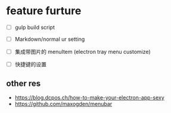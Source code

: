 # feature furture
- [ ] gulp build script
- [ ] Markdown/normal ur setting 
- [ ] 集成带图片的 menuItem (electron tray menu  customize)
- [ ] 快捷键的设置



## other res
- https://blog.dcpos.ch/how-to-make-your-electron-app-sexy
- https://github.com/maxogden/menubar
